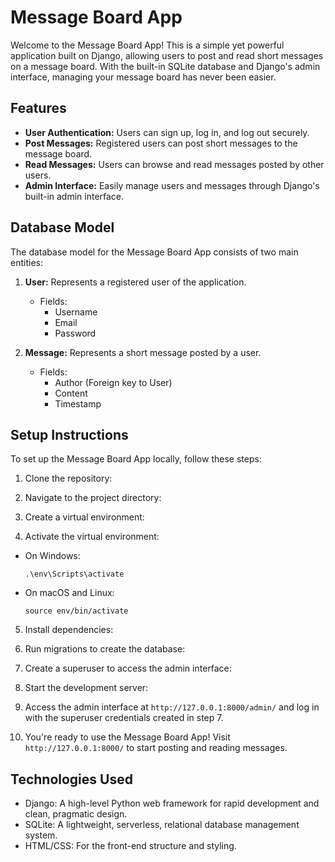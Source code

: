 # Message Board App

Welcome to the Message Board App! This is a simple yet powerful application built on Django, allowing users to post and read short messages on a message board. With the built-in SQLite database and Django's admin interface, managing your message board has never been easier.

## Features

- **User Authentication:** Users can sign up, log in, and log out securely.
- **Post Messages:** Registered users can post short messages to the message board.
- **Read Messages:** Users can browse and read messages posted by other users.
- **Admin Interface:** Easily manage users and messages through Django's built-in admin interface.

## Database Model

The database model for the Message Board App consists of two main entities:

1. **User:** Represents a registered user of the application.
   - Fields:
     - Username
     - Email
     - Password

2. **Message:** Represents a short message posted by a user.
   - Fields:
     - Author (Foreign key to User)
     - Content
     - Timestamp

## Setup Instructions

To set up the Message Board App locally, follow these steps:

1. Clone the repository:


2. Navigate to the project directory:


3. Create a virtual environment:


4. Activate the virtual environment:

- On Windows:

  ```
  .\env\Scripts\activate
  ```

- On macOS and Linux:

  ```
  source env/bin/activate
  ```

5. Install dependencies:


6. Run migrations to create the database:


7. Create a superuser to access the admin interface:


8. Start the development server:


9. Access the admin interface at `http://127.0.0.1:8000/admin/` and log in with the superuser credentials created in step 7.

10. You're ready to use the Message Board App! Visit `http://127.0.0.1:8000/` to start posting and reading messages.

## Technologies Used

- Django: A high-level Python web framework for rapid development and clean, pragmatic design.
- SQLite: A lightweight, serverless, relational database management system.
- HTML/CSS: For the front-end structure and styling.